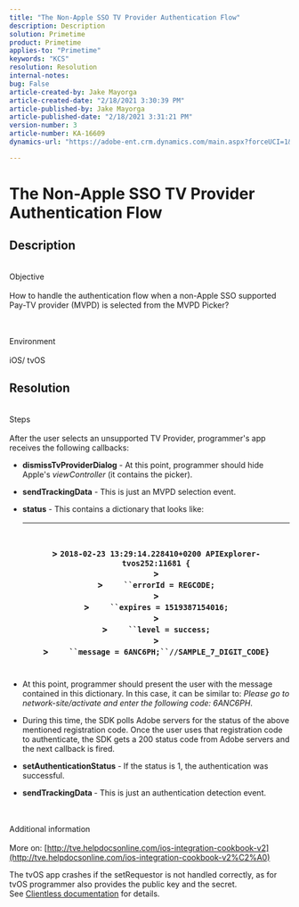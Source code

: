 ```yaml
---
title: "The Non-Apple SSO TV Provider Authentication Flow"
description: Description
solution: Primetime
product: Primetime
applies-to: "Primetime"
keywords: "KCS"
resolution: Resolution
internal-notes: 
bug: False
article-created-by: Jake Mayorga
article-created-date: "2/18/2021 3:30:39 PM"
article-published-by: Jake Mayorga
article-published-date: "2/18/2021 3:31:21 PM"
version-number: 3
article-number: KA-16609
dynamics-url: "https://adobe-ent.crm.dynamics.com/main.aspx?forceUCI=1&pagetype=entityrecord&etn=knowledgearticle&id=656ea43b-fe71-eb11-a812-00224809a536"

---
```

# The Non-Apple SSO TV Provider Authentication Flow

## Description

<br>Objective<br><br>
How to handle the authentication flow when a non-Apple SSO supported Pay-TV provider (MVPD) is selected from the MVPD Picker?


<br><br>Environment<br><br>
iOS/ tvOS


## Resolution

<br>Steps<br><br>
After the user selects an unsupported TV Provider, programmer's app receives the following callbacks:

- <b>dismissTvProviderDialog</b> - At this point, programmer should hide Apple's *viewController* (it contains the picker).
- <b>sendTrackingData</b> - This is just an MVPD selection event.
- <b>status</b> - This contains a dictionary that looks like:

    | <br><br>> `2018-02-23 13:29:14.228410+0200 APIExplorer-tvos252:11681 {`<br>> <br>> `    ``errorId = REGCODE;`<br>> <br>> `    ``expires = 1519387154016;`<br>> <br>> `    ``level = success;`<br>> <br>> `    ``message = 6ANC6PH;``//SAMPLE_7_DIGIT_CODE}`<br><br> |
    | --- |


- At this point, programmer should present the user with the message contained in this dictionary. In this case, it can be similar to: *Please go to network-site/activate and enter the following code: 6ANC6PH*.
- During this time, the SDK polls Adobe servers for the status of the above mentioned registration code. Once the user uses that registration code to authenticate, the SDK gets a 200 status code from Adobe servers and the next callback is fired.


- <b>setAuthenticationStatus</b> - If the status is 1, the authentication was successful.


- <b>sendTrackingData </b>- This is just an authentication detection event.

<br><br>Additional information<br><br>
More on: [http://tve.helpdocsonline.com/ios-integration-cookbook-v2](http://tve.helpdocsonline.com/ios-integration-cookbook-v2%C2%A0)

The tvOS app crashes if the setRequestor is not handled correctly, as for tvOS programmer also provides the public key and the secret. See [Clientless documentation](http://tve.helpdocsonline.com/clientless-integration-cookbook-v2$create_dev) for details.


